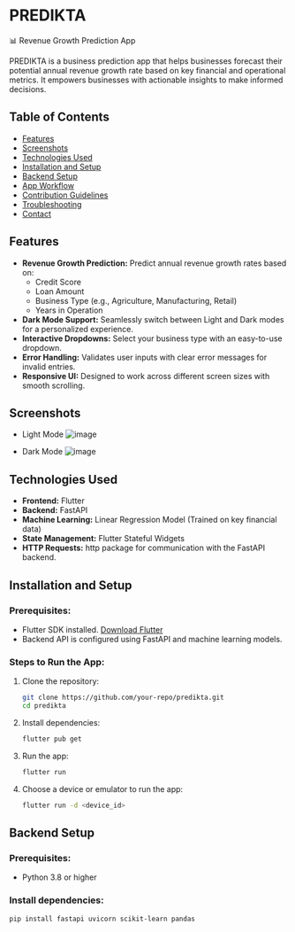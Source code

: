 # PREDIKTA
📊 Revenue Growth Prediction App

PREDIKTA is a business prediction app that helps businesses forecast their potential annual revenue growth rate based on key financial and operational metrics. It empowers businesses with actionable insights to make informed decisions.

## Table of Contents
- [Features](#features)
- [Screenshots](#screenshots)
- [Technologies Used](#technologies-used)
- [Installation and Setup](#installation-and-setup)
- [Backend Setup](#backend-setup)
- [App Workflow](#app-workflow)
- [Contribution Guidelines](#contribution-guidelines)
- [Troubleshooting](#troubleshooting)
- [Contact](#contact)

## Features
- **Revenue Growth Prediction:** Predict annual revenue growth rates based on:
  - Credit Score
  - Loan Amount
  - Business Type (e.g., Agriculture, Manufacturing, Retail)
  - Years in Operation
- **Dark Mode Support:** Seamlessly switch between Light and Dark modes for a personalized experience.
- **Interactive Dropdowns:** Select your business type with an easy-to-use dropdown.
- **Error Handling:** Validates user inputs with clear error messages for invalid entries.
- **Responsive UI:** Designed to work across different screen sizes with smooth scrolling.

## Screenshots
- Light Mode
  ![image](https://github.com/user-attachments/assets/4f3890ca-b4c7-41e2-9163-b94bf0cc84b2)

- Dark Mode
  ![image](https://github.com/user-attachments/assets/72162745-0bdb-45dd-a1c4-5185359e7cc3)


## Technologies Used
- **Frontend:** Flutter
- **Backend:** FastAPI
- **Machine Learning:** Linear Regression Model (Trained on key financial data)
- **State Management:** Flutter Stateful Widgets
- **HTTP Requests:** http package for communication with the FastAPI backend.

## Installation and Setup
### Prerequisites:
- Flutter SDK installed. [Download Flutter](https://flutter.dev/docs/get-started/install)
- Backend API is configured using FastAPI and machine learning models.

### Steps to Run the App:
1. Clone the repository:
    ```bash
    git clone https://github.com/your-repo/predikta.git
    cd predikta
    ```
2. Install dependencies:
    ```bash
    flutter pub get
    ```
3. Run the app:
    ```bash
    flutter run
    ```
4. Choose a device or emulator to run the app:
    ```bash
    flutter run -d <device_id>
    ```

## Backend Setup
### Prerequisites:
- Python 3.8 or higher

### Install dependencies:
```bash
pip install fastapi uvicorn scikit-learn pandas
